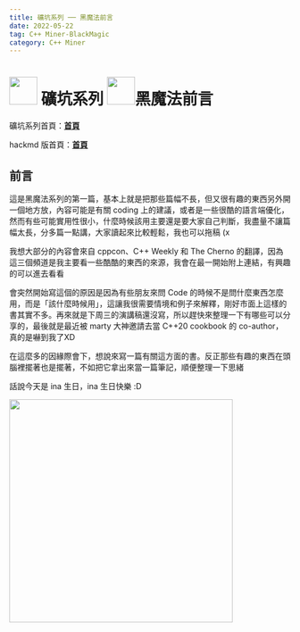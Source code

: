 ```yaml
---
title: 礦坑系列 ── 黑魔法前言
date: 2022-05-22
tag: C++ Miner-BlackMagic
category: C++ Miner
---
```


<h1><div class = "center-column"><img src = "https://walfiegif.wordpress.com/wp-content/uploads/2023/07/out-transparent-122.gif" width=50> 礦坑系列 <img src = "https://walfiegif.wordpress.com/wp-content/uploads/2023/07/out-transparent-122.gif" width=50>黑魔法前言</div></h1>

礦坑系列首頁：<strong><a href = "https://github.com/Mes0903/Cpp-Miner/tree/hackmd" class = "redlink">首頁</a></strong>

hackmd 版首頁：<strong><a href = "https://hackmd.io/@Mes/Cpp_Miner/https%3A%2F%2Fhackmd.io%2F%40Mes%2FPreface" class = "redlink">首頁</a></strong>

## 前言

這是黑魔法系列的第一篇，基本上就是把那些篇幅不長，但又很有趣的東西另外開一個地方放，內容可能是有關 coding 上的建議，或者是一些很酷的語言端優化，然而有些可能<span class = "yellow">實用性很小</span>，什麼時候該用主要還是要大家自己判斷，<span class = "yellow">我盡量不讓篇幅太長</span>，分多篇一點講，大家讀起來比較輕鬆，我也可以拖稿 (x

我想大部分的內容會來自 cppcon、C++ Weekly 和 The Cherno 的翻譯，因為這三個頻道是我主要看一些酷酷的東西的來源，我會在最一開始附上連結，有興趣的可以進去看看

會突然開始寫這個的原因是因為有些朋友來問 Code 的時候不是問什麼東西怎麼用，而是「該什麼時候用」，這讓我很需要情境和例子來解釋，剛好市面上這樣的書其實不多。再來就是下周三的演講稿還沒寫，所以趕快來整理一下有哪些可以分享的，最後就是最近被 marty 大神邀請去當 C++20 cookbook 的 co-author，真的是嚇到我了XD

在這麼多的因緣際會下，想說來寫一篇有關這方面的書。反正那些有趣的東西在頭腦裡擺著也是擺著，不如把它拿出來當一篇筆記，順便整理一下思緒

話說今天是 ina 生日，ina 生日快樂 :D

<div class = "center-column"><img src = "https://i.imgur.com/auJ1VTp.png" width = 400></div>